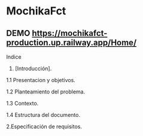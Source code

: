 # MochikaFct
## DEMO https://mochikafct-production.up.railway.app/Home/

Indice

1. [Introducción].
  
  1.1 Presentacion y objetivos.
  
  1.2 Planteamiento del problema.
  
  1.3 Contexto.
  
  1.4 Estructura del documento.

2.Especificación de requisitos.
